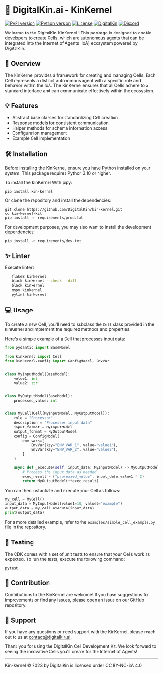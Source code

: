 # 📖 DigitalKin.ai - KinKernel

[![PyPI version](https://badge.fury.io/py/kin-kernel.svg)](https://badge.fury.io/py/kin-kernel)
[![Python version](https://img.shields.io/pypi/pyversions/kin-kernel.svg)](https://pypi.python.org/pypi/kin-kernel/)
[![License](https://img.shields.io/github/license/DigitalKin/kin-kernel.svg)](https://github.com/DigitalKin/kin-kernel/blob/main/LICENSE)
[![DigitalKin](https://img.shields.io/badge/DigitalKin-connect-001945)](https://vision.digitalkin.ai)
[![Discord](https://img.shields.io/badge/Discord-join-blue)](https://discord.com/invite/yVstHVcx)

Welcome to the DigitalKin KinKernel ! This package is designed to enable developers to create Cells, which are autonomous agents that can be integrated into the Internet of Agents (IoA) ecosystem powered by DigitalKin.

## 👀 Overview

The KinKernel provides a framework for creating and managing Cells. Each Cell represents a distinct autonomous agent with a specific role and behavior within the IoA. The KinKernel ensures that all Cells adhere to a standard interface and can communicate effectively within the ecosystem.

## 💡 Features

- Abstract base classes for standardizing Cell creation
- Response models for consistent communication
- Helper methods for schema information access
- Configuration management
- Example Cell implementation

## 🛠️ Installation

Before installing the KinKernel, ensure you have Python installed on your system. This package requires Python 3.10 or higher.

To install the KinKernel
With pipy:

```shell
pip install kin-kernel
```

Or clone the repository and install the dependencies:

```shell
git clone https://github.com/DigitalKin/kin-kernel.git
cd kin-kernel-kit
pip install -r requirements/prod.txt
```

For development purposes, you may also want to install the development dependencies:

```shell
pip install -r requirements/dev.txt
```

## ✨ Linter

Execute linters:

```bash
   flake8 kinkernel
   black kinkernel --check --diff
   black kinkernel
   mypy kinkernel
   pylint kinkernel
```

## 💻 Usage

To create a new Cell, you'll need to subclass the `Cell` class provided in the kinKernel and implement the required methods and properties.

Here's a simple example of a Cell that processes input data:

```python
from pydantic import BaseModel

from kinkernel import Cell
from kinkernel.config import ConfigModel, EnvVar


class MyInputModel(BaseModel):
    value1: int
    value2: str


class MyOutputModel(BaseModel):
    processed_value: int


class MyCell(Cell[MyInputModel, MyOutputModel]):
    role = "Processor"
    description = "Processes input data"
    input_format = MyInputModel
    output_format = MyOutputModel
    config = ConfigModel(
        env_vars=[
            EnvVar(key="ENV_VAR_1", value="value1"),
            EnvVar(key="ENV_VAR_2", value="value2"),
        ]
    )

    async def _execute(self, input_data: MyInputModel) -> MyOutputModel:
        # Process the input_data as needed
        exec_result = {"processed_value": input_data.value1 * 2}
        return MyOutputModel(**exec_result)
```

You can then instantiate and execute your Cell as follows:

```python
my_cell = MyCell()
input_data = MyInputModel(value1=10, value2="example")
output_data = my_cell.execute(input_data)
print(output_data)
```

For a more detailed example, refer to the `examples/simple_cell_example.py` file in the repository.

## 🧪 Testing

The CDK comes with a set of unit tests to ensure that your Cells work as expected. To run the tests, execute the following command:

```shell
pytest
```

## 👥 Contribution

Contributions to the KinKernel are welcome! If you have suggestions for improvements or find any issues, please open an issue on our GitHub repository.

## 🤗 Support

If you have any questions or need support with the KinKernel, please reach out to us at contact@digitalkin.ai.

Thank you for using the DigitalKin Cell Development Kit. We look forward to seeing the innovative Cells you'll create for the Internet of Agents!

---

Kin-kernel © 2023 by DigitalKin is licensed under CC BY-NC-SA 4.0
